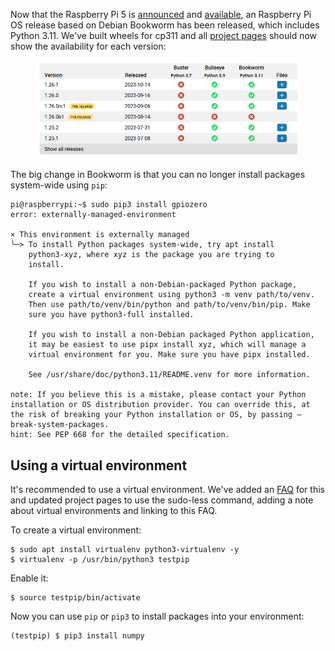 Now that the Raspberry Pi 5 is
[announced](https://www.raspberrypi.com/news/introducing-raspberry-pi-5/) and
[available](https://www.raspberrypi.com/news/raspberry-pi-5-available-now/), an Raspberry Pi OS
release based on Debian Bookworm has been released, which includes Python 3.11. We've built wheels
for cp311 and all [project pages](https://www.piwheels.org/packages.html) should now show the
availability for each version:

<figure class="aligncenter size-full">
<img src="images/Screenshot-from-2023-11-01-10-28-40.png" />
</figure>

The big change in Bookworm is that you can no longer install packages system-wide using `pip`:

```
pi@raspberrypi:~$ sudo pip3 install gpiozero
error: externally-managed-environment

× This environment is externally managed
╰─> To install Python packages system-wide, try apt install
    python3-xyz, where xyz is the package you are trying to
    install.
    
    If you wish to install a non-Debian-packaged Python package,
    create a virtual environment using python3 -m venv path/to/venv.
    Then use path/to/venv/bin/python and path/to/venv/bin/pip. Make
    sure you have python3-full installed.
    
    If you wish to install a non-Debian packaged Python application,
    it may be easiest to use pipx install xyz, which will manage a
    virtual environment for you. Make sure you have pipx installed.
    
    See /usr/share/doc/python3.11/README.venv for more information.

note: If you believe this is a mistake, please contact your Python installation or OS distribution provider. You can override this, at the risk of breaking your Python installation or OS, by passing —break-system-packages.
hint: See PEP 668 for the detailed specification.
```

## Using a virtual environment

It's recommended to use a virtual environment. We've added an
[FAQ](https://www.piwheels.org/faq.html#venv) for this and updated project pages to use the
sudo-less command, adding a note about virtual environments and linking to this FAQ.

To create a virtual environment:

```
$ sudo apt install virtualenv python3-virtualenv -y
$ virtualenv -p /usr/bin/python3 testpip
```

Enable it:

```
$ source testpip/bin/activate
```

Now you can use `pip` or `pip3` to install packages into your environment:

```
(testpip) $ pip3 install numpy
```
